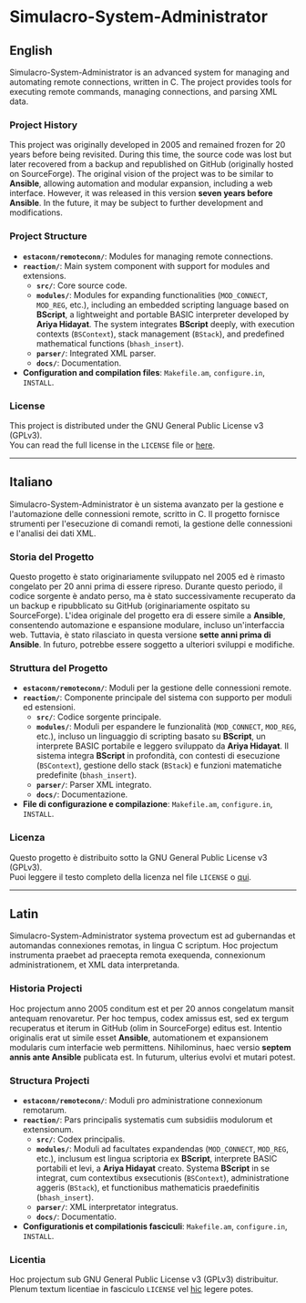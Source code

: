 # Simulacro-System-Administrator

## English
Simulacro-System-Administrator is an advanced system for managing and automating remote connections, written in C. The project provides tools for executing remote commands, managing connections, and parsing XML data.

### Project History
This project was originally developed in 2005 and remained frozen for 20 years before being revisited. During this time, the source code was lost but later recovered from a backup and republished on GitHub (originally hosted on SourceForge). The original vision of the project was to be similar to **Ansible**, allowing automation and modular expansion, including a web interface. However, it was released in this version **seven years before Ansible**. In the future, it may be subject to further development and modifications.

### Project Structure
- **`estaconn/remoteconn/`**: Modules for managing remote connections.
- **`reaction/`**: Main system component with support for modules and extensions.
  - **`src/`**: Core source code.
  - **`modules/`**: Modules for expanding functionalities (`MOD_CONNECT`, `MOD_REG`, etc.), including an embedded scripting language based on **BScript**, a lightweight and portable BASIC interpreter developed by **Ariya Hidayat**. The system integrates **BScript** deeply, with execution contexts (`BSContext`), stack management (`BStack`), and predefined mathematical functions (`bhash_insert`).
  - **`parser/`**: Integrated XML parser.
  - **`docs/`**: Documentation.
- **Configuration and compilation files**: `Makefile.am`, `configure.in`, `INSTALL`.

### License
This project is distributed under the GNU General Public License v3 (GPLv3).  
You can read the full license in the `LICENSE` file or [here](https://www.gnu.org/licenses/gpl-3.0.txt).

---

## Italiano
Simulacro-System-Administrator è un sistema avanzato per la gestione e l'automazione delle connessioni remote, scritto in C. Il progetto fornisce strumenti per l'esecuzione di comandi remoti, la gestione delle connessioni e l'analisi dei dati XML.

### Storia del Progetto
Questo progetto è stato originariamente sviluppato nel 2005 ed è rimasto congelato per 20 anni prima di essere ripreso. Durante questo periodo, il codice sorgente è andato perso, ma è stato successivamente recuperato da un backup e ripubblicato su GitHub (originariamente ospitato su SourceForge). L'idea originale del progetto era di essere simile a **Ansible**, consentendo automazione e espansione modulare, incluso un'interfaccia web. Tuttavia, è stato rilasciato in questa versione **sette anni prima di Ansible**. In futuro, potrebbe essere soggetto a ulteriori sviluppi e modifiche.

### Struttura del Progetto
- **`estaconn/remoteconn/`**: Moduli per la gestione delle connessioni remote.
- **`reaction/`**: Componente principale del sistema con supporto per moduli ed estensioni.
  - **`src/`**: Codice sorgente principale.
  - **`modules/`**: Moduli per espandere le funzionalità (`MOD_CONNECT`, `MOD_REG`, etc.), incluso un linguaggio di scripting basato su **BScript**, un interprete BASIC portabile e leggero sviluppato da **Ariya Hidayat**. Il sistema integra **BScript** in profondità, con contesti di esecuzione (`BSContext`), gestione dello stack (`BStack`) e funzioni matematiche predefinite (`bhash_insert`).
  - **`parser/`**: Parser XML integrato.
  - **`docs/`**: Documentazione.
- **File di configurazione e compilazione**: `Makefile.am`, `configure.in`, `INSTALL`.

### Licenza
Questo progetto è distribuito sotto la GNU General Public License v3 (GPLv3).  
Puoi leggere il testo completo della licenza nel file `LICENSE` o [qui](https://www.gnu.org/licenses/gpl-3.0.txt).

---

## Latin
Simulacro-System-Administrator systema provectum est ad gubernandas et automandas connexiones remotas, in lingua C scriptum. Hoc projectum instrumenta praebet ad praecepta remota exequenda, connexionum administrationem, et XML data interpretanda.

### Historia Projecti
Hoc projectum anno 2005 conditum est et per 20 annos congelatum mansit antequam renovaretur. Per hoc tempus, codex amissus est, sed ex tergum recuperatus et iterum in GitHub (olim in SourceForge) editus est. Intentio originalis erat ut simile esset **Ansible**, automationem et expansionem modularis cum interfacie web permittens. Nihilominus, haec versio **septem annis ante Ansible** publicata est. In futurum, ulterius evolvi et mutari potest.

### Structura Projecti
- **`estaconn/remoteconn/`**: Moduli pro administratione connexionum remotarum.
- **`reaction/`**: Pars principalis systematis cum subsidiis modulorum et extensionum.
  - **`src/`**: Codex principalis.
  - **`modules/`**: Moduli ad facultates expandendas (`MOD_CONNECT`, `MOD_REG`, etc.), inclusum est lingua scriptoria ex **BScript**, interprete BASIC portabili et levi, a **Ariya Hidayat** creato. Systema **BScript** in se integrat, cum contextibus exsecutionis (`BSContext`), administratione aggeris (`BStack`), et functionibus mathematicis praedefinitis (`bhash_insert`).
  - **`parser/`**: XML interpretator integratus.
  - **`docs/`**: Documentatio.
- **Configurationis et compilationis fasciculi**: `Makefile.am`, `configure.in`, `INSTALL`.

### Licentia
Hoc projectum sub GNU General Public License v3 (GPLv3) distribuitur.  
Plenum textum licentiae in fasciculo `LICENSE` vel [hic](https://www.gnu.org/licenses/gpl-3.0.txt) legere potes.


